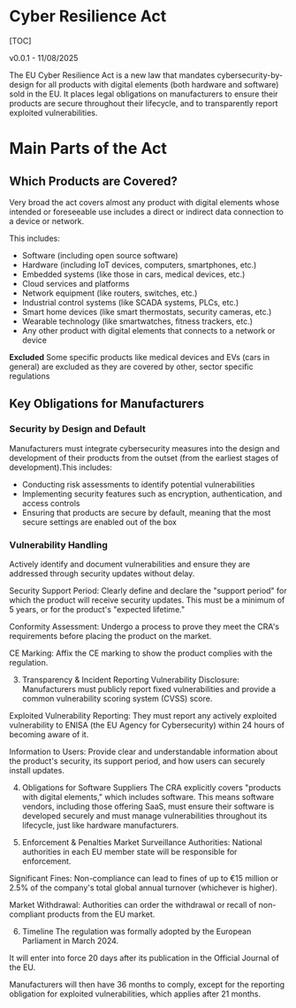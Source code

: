Cyber Resilience Act
====================
[TOC]

v0.0.1 - 11/08/2025

The EU Cyber Resilience Act is a new law that mandates cybersecurity-by-design for all products with digital elements (both hardware and software) sold in the EU. It places legal obligations on manufacturers to ensure their products are secure throughout their lifecycle, and to transparently report exploited vulnerabilities.

# Main Parts of the Act

## Which Products are Covered?
Very broad the act covers almost any product with digital elements whose intended or foreseeable use includes a direct or indirect data connection to a device or network.

This includes:
- Software (including open source software)
- Hardware (including IoT devices, computers, smartphones, etc.)
- Embedded systems (like those in cars, medical devices, etc.)
- Cloud services and platforms
- Network equipment (like routers, switches, etc.)
- Industrial control systems (like SCADA systems, PLCs, etc.)
- Smart home devices (like smart thermostats, security cameras, etc.)
- Wearable technology (like smartwatches, fitness trackers, etc.)
- Any other product with digital elements that connects to a network or device

**Excluded** Some specific products like medical devices and EVs (cars in general) are excluded as they are covered by other, sector specific regulations

## Key Obligations for Manufacturers

### Security by Design and Default
Manufacturers must integrate cybersecurity measures into the design and development of their products from the outset (from the earliest stages of development).This includes:
- Conducting risk assessments to identify potential vulnerabilities
- Implementing security features such as encryption, authentication, and access controls
- Ensuring that products are secure by default, meaning that the most secure settings are enabled out of the box 

### Vulnerability Handling
Actively identify and document vulnerabilities and ensure they are addressed through security updates without delay.

Security Support Period: Clearly define and declare the "support period" for which the product will receive security updates. This must be a minimum of 5 years, or for the product's "expected lifetime."

Conformity Assessment: Undergo a process to prove they meet the CRA's requirements before placing the product on the market.

CE Marking: Affix the CE marking to show the product complies with the regulation.

3. Transparency & Incident Reporting
Vulnerability Disclosure: Manufacturers must publicly report fixed vulnerabilities and provide a common vulnerability scoring system (CVSS) score.

Exploited Vulnerability Reporting: They must report any actively exploited vulnerability to ENISA (the EU Agency for Cybersecurity) within 24 hours of becoming aware of it.

Information to Users: Provide clear and understandable information about the product's security, its support period, and how users can securely install updates.

4. Obligations for Software Suppliers
The CRA explicitly covers "products with digital elements," which includes software. This means software vendors, including those offering SaaS, must ensure their software is developed securely and must manage vulnerabilities throughout its lifecycle, just like hardware manufacturers.

5. Enforcement & Penalties
Market Surveillance Authorities: National authorities in each EU member state will be responsible for enforcement.

Significant Fines: Non-compliance can lead to fines of up to €15 million or 2.5% of the company's total global annual turnover (whichever is higher).

Market Withdrawal: Authorities can order the withdrawal or recall of non-compliant products from the EU market.

6. Timeline
The regulation was formally adopted by the European Parliament in March 2024.

It will enter into force 20 days after its publication in the Official Journal of the EU.

Manufacturers will then have 36 months to comply, except for the reporting obligation for exploited vulnerabilities, which applies after 21 months.